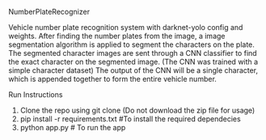 NumberPlateRecognizer

Vehicle number plate recognition system with darknet-yolo config and weights. After finding the number plates from the image, a image segmentation algorithm is applied to segment the characters on the plate. The segmented character images are sent through a CNN classifier to find the exact character on the segmented image. (The CNN was trained with a simple character dataset) The output of the CNN will be a single character, which is appended together to form the entire vehicle number.


Run Instructions

1) Clone the repo using git clone (Do not download the zip file for usage)
2) pip install -r requirements.txt       #To install the required dependecies
3) python app.py                         # To run the app
